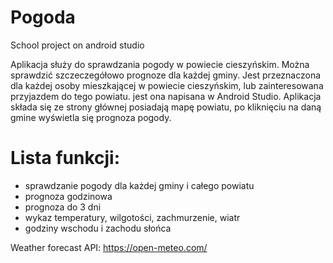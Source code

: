 # Pogoda
School project on android studio

Aplikacja służy do sprawdzania pogody w powiecie cieszyńskim. Można sprawdzić szczeczegółowo prognoze dla każdej gminy.
Jest przeznaczona dla każdej osoby mieszkającej w powiecie cieszyńskim, lub zainteresowana przyjazdem do tego powiatu.
jest ona napisana w Android Studio.
Aplikacja składa się ze strony głównej posiadają mapę powiatu, po kliknięciu na daną gmine wyświetla się prognoza pogody.

# Lista funkcji:
- sprawdzanie pogody dla każdej gminy i całego powiatu
- prognoza godzinowa
- prognoza do 3 dni
- wykaz temperatury, wilgotości, zachmurzenie, wiatr
- godziny wschodu i zachodu słońca

Weather forecast API:
https://open-meteo.com/
